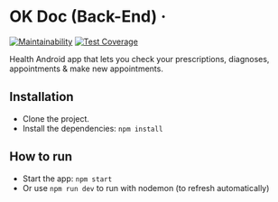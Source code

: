 # OK Doc (Back-End) &middot;

[![Maintainability](https://api.codeclimate.com/v1/badges/da64eedb7063496d7b74/maintainability)](https://codeclimate.com/github/Devs-On-Call/okdoc-backend/maintainability)
[![Test Coverage](https://api.codeclimate.com/v1/badges/da64eedb7063496d7b74/test_coverage)](https://codeclimate.com/github/Devs-On-Call/okdoc-backend/test_coverage)

Health Android app that lets you check your prescriptions, diagnoses, appointments & make new appointments.

## Installation

- Clone the project.
- Install the dependencies: `npm install`

## How to run

- Start the app: `npm start`
- Or use `npm run dev` to run with nodemon (to refresh automatically)

